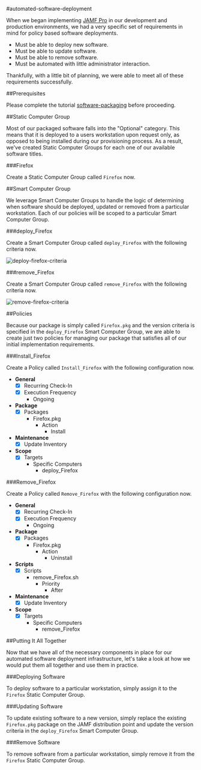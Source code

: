 #automated-software-deployment

When we began implementing [JAMF Pro](https://www.jamf.com/products/jamf-pro/) in our development and production environments, we had a very specific set of requirements in mind for policy based software deployments.

- Must be able to deploy new software.
- Must be able to update software.
- Must be able to remove software.
- Must be automated with little administrator interaction.

Thankfully, with a little bit of planning, we were able to meet all of these requirements successfully.

##Prerequisites

Please complete the tutorial [software-packaging](https://github.com/ToplessBanana/tutorials/tree/master/HOW-TO-software-packaging) before proceeding.

##Static Computer Group

Most of our packaged software falls into the "Optional" category. This means that it is deployed to a users workstation upon request only, as opposed to being installed during our provisioning process. As a result, we've created Static Computer Groups for each one of our available software titles.

###Firefox

Create a Static Computer Group called `Firefox` now.

##Smart Computer Group

We leverage Smart Computer Groups to handle the logic of determining when software should be deployed, updated or removed from a particular workstation. Each of our policies will be scoped to a particular Smart Computer Group.

###deploy_Firefox

Create a Smart Computer Group called `deploy_Firefox` with the following criteria now.

![deploy-firefox-criteria](https://github.com/ToplessBanana/tutorials/blob/master/HOW-TO-automated-software-deployment/resources/deploy-firefox-criteria.png)

###remove_Firefox

Create a Smart Computer Group called `remove_Firefox` with the following criteria now.

![remove-firefox-criteria](https://github.com/ToplessBanana/tutorials/blob/master/HOW-TO-automated-software-deployment/resources/remove-firefox-criteria.png)

##Policies

Because our package is simply called `Firefox.pkg` and the version criteria is specified in the `deploy_Firefox` Smart Computer Group, we are able to create just two policies for managing our package that satisfies all of our initial implementation requirements.

###Install_Firefox

Create a Policy called `Install_Firefox` with the following configuration now.

- **General**
  - [x] Recurring Check-In
  - [x] Execution Frequency
    - Ongoing
- **Package**
  - [x] Packages
    - Firefox.pkg
      - Action
        - Install
- **Maintenance**
  - [x] Update Inventory
- **Scope**
  - [x] Targets
    - Specific Computers
      - deploy_Firefox

###Remove_Firefox

Create a Policy called `Remove_Firefox` with the following configuration now.

- **General**
  - [x] Recurring Check-In
  - [x] Execution Frequency
    - Ongoing
- **Package**
  - [x] Packages
    - Firefox.pkg
      - Action
        - Uninstall
- **Scripts**
  - [x] Scripts
    - remove_Firefox.sh
      - Priority
        - After
- **Maintenance**
  - [x] Update Inventory
- **Scope**
  - [x] Targets
    - Specific Computers
      - remove_Firefox

##Putting It All Together

Now that we have all of the necessary components in place for our automated software deployment infrastructure, let's take a look at how we would put them all together and use them in practice.

###Deploying Software

To deploy software to a particular workstation, simply assign it to the `Firefox` Static Computer Group.

###Updating Software

To update existing software to a new version, simply replace the existing `Firefox.pkg` package on the JAMF distribution point and update the version criteria in the `deploy_Firefox` Smart Computer Group.

###Remove Software

To remove software from a particular workstation, simply remove it from the `Firefox` Static Computer Group.
